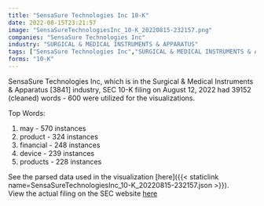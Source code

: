 ```yaml
---
title: "SensaSure Technologies Inc 10-K"
date: 2022-08-15T23:21:57
image: "SensaSureTechnologiesInc_10-K_20220815-232157.png"
companies: "SensaSure Technologies Inc"
industry: "SURGICAL & MEDICAL INSTRUMENTS & APPARATUS"
tags: ["SensaSure Technologies Inc","SURGICAL & MEDICAL INSTRUMENTS & APPARATUS","08-12-2022","10-K"]
forms: "10-K"
---
```

SensaSure Technologies Inc, which is in the Surgical & Medical Instruments & Apparatus [3841] industry, SEC 10-K filing on August 12, 2022 had 39152 (cleaned) words - 600 were utilized for the visualizations.

Top Words:
1. may - 570 instances
2. product - 324 instances
3. financial - 248 instances
4. device - 239 instances
5. products - 228 instances


See the parsed data used in the visualization [here]({{< staticlink name=SensaSureTechnologiesInc_10-K_20220815-232157.json >}}).  
View the actual filing on the SEC website [here](https://www.sec.gov/Archives/edgar/data/1885336/0001213900-22-047017.txt)